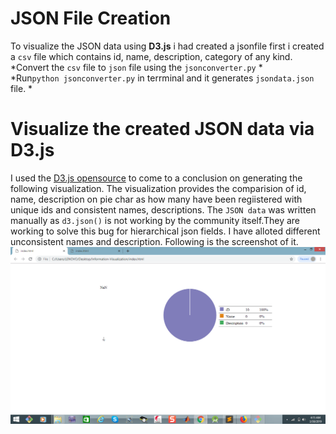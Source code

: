 # JSON File Creation
To visualize the JSON data using **D3.js** i had created a jsonfile first i created a ```csv``` file which contains id, name, description, category of any kind.
<br>
*Convert the ```csv``` file to ```json``` file using the ```jsonconverter.py``` *
<br>
 *Run```python jsonconverter.py``` in terrminal and it generates ```jsondata.json``` file. *

# Visualize the created JSON data via D3.js
I used the [D3.js opensource](https://github.com/d3/d3/wiki/Gallery) to come to a conclusion on generating the following visualization.
The visualization provides the comparision of id, name, description on pie char as how many have been regiistered with unique ids and consistent names, descriptions.
The ```JSON data``` was written manually as ```d3.json()``` is not working by the community itself.They are working to solve this bug for hierarchical json fields.
I have alloted different unconsistent names and description.
Following is the screenshot of it.
![image](https://github.com/Dhiraj240/Information-Visualization/blob/master/Screenshot%20.png)
